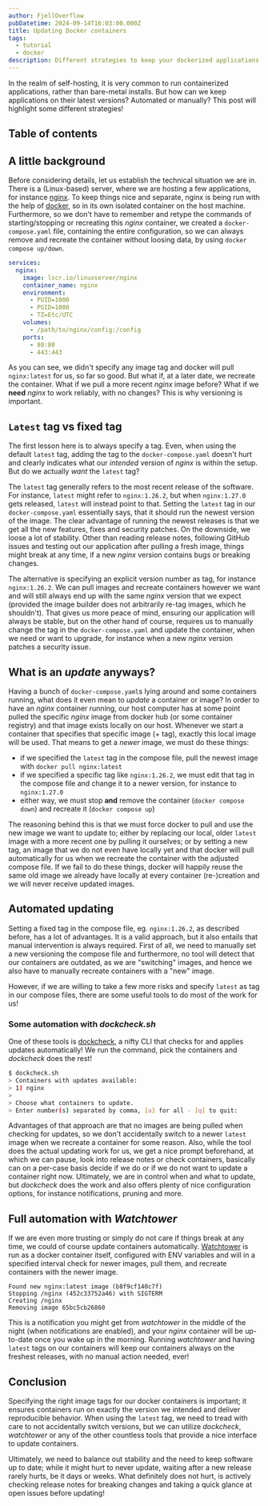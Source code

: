 ```yaml
---
author: FjellOverflow
pubDatetime: 2024-09-14T16:03:00.000Z
title: Updating Docker containers
tags:
  - tutorial
  - docker
description: Different strategies to keep your dockerized applications up-to-date
---
```


In the realm of self-hosting, it is very common to run containerized applications, rather than bare-metal installs. But how can we keep applications on their latest versions? Automated or manually? This post will highlight some different strategies!

## Table of contents

## A little background

Before considering details, let us establish the technical situation we are in. There is a (Linux-based) server, where we are hosting a few applications, for instance [nginx](https://nginx.org/en/). To keep things nice and separate, nginx is being run with the help of [docker](https://www.docker.com/), so in its own isolated container on the host machine. Furthermore, so we don't have to remember and retype the commands of starting/stopping or recreating this _nginx_ container, we created a `docker-compose.yaml` file, containing the entire configuration, so we can always remove and recreate the container without loosing data, by using `docker compose up/down`.

```yaml
services:
  nginx:
    image: lscr.io/linuxserver/nginx
    container_name: nginx
    environment:
      - PUID=1000
      - PGID=1000
      - TZ=Etc/UTC
    volumes:
      - /path/to/nginx/config:/config
    ports:
      - 80:80
      - 443:443
```

As you can see, we didn't specify any image tag and docker will pull `nginx:latest` for us, so far so good. But what if, at a later date, we recreate the container. What if we pull a more recent _nginx_ image before? What if we **need** _nginx_ to work reliably, with no changes? This is why versioning is important.

## `Latest` tag vs fixed tag

The first lesson here is to always specify a tag. Even, when using the default `latest` tag, adding the tag to the `docker-compose.yaml` doesn't hurt and clearly indicates what our _intended_ version of _nginx_ is within the setup. But do we actually _want_ the `latest` tag?

The `latest` tag generally refers to the most recent release of the software. For instance, `latest` might refer to `nginx:1.26.2`, but when `nginx:1.27.0` gets released, `latest` will instead point to that. Setting the `latest` tag in our `docker-compose.yaml` essentially says, that it should run the newest version of the image. The clear advantage of running the newest releases is that we get all the new features, fixes and security patches. On the downside, we loose a lot of stability. Other than reading release notes, following GitHub issues and testing out our application after pulling a fresh image, things might break at any time, if a new _nginx_ version contains bugs or breaking changes.

The alternative is specifying an explicit version number as tag, for instance `nginx:1.26.2`. We can pull images and recreate containers however we want and will still always end up with the same _nginx_ version that we expect (provided the image builder does not arbitrarily re-tag images, which he shouldn't). That gives us more peace of mind, ensuring our application will always be stable, but on the other hand of course, requires us to manually change the tag in the `docker-compose.yaml` and update the container, when we need or want to upgrade, for instance when a new _nginx_ version patches a security issue.

## What is an _update_ anyways?

Having a bunch of `docker-compose.yaml`s lying around and some containers running, what does it even mean to _update_ a container or image? In order to have an _nginx_ container running, our host computer has at some point pulled the specific _nginx_ image from docker hub (or some container registry) and that image exists locally on our host. Whenever we start a container that specifies that specific image (+ tag), exactly this local image will be used. That means to get a _newer_ image, we must do these things:

- if we specified the `latest` tag in the compose file, pull the newest image with `docker pull nginx:latest`
- if we specified a specific tag like `nginx:1.26.2`, we must edit that tag in the compose file and change it to a newer version, for instance to `nginx:1.27.0`
- either way, we must stop **and** remove the container (`docker compose down`) and recreate it (`docker compose up`)

The reasoning behind this is that we must force docker to pull and use the new image we want to update to; either by replacing our local, older `latest` image with a more recent one by pulling it ourselves; or by setting a new tag, an image that we do not even have locally yet and that docker will pull automatically for us when we recreate the container with the adjusted compose file. If we fail to do these things, docker will happily reuse the same old image we already have locally at every container (re-)creation and we will never receive updated images.

## Automated updating

Setting a fixed tag in the compose file, eg. `nginx:1.26.2`, as described before, has a lot of advantages. It is a valid approach, but it also entails that manual intervention is always required. First of all, we need to manually set a new versioning the compose file and furthermore, no tool will detect that our containers are outdated, as we are "switching" images, and hence we also have to manually recreate containers with a "new" image.

However, if we are willing to take a few more risks and specify `latest` as tag in our compose files, there are some useful tools to do most of the work for us!

### Some automation with _dockcheck.sh_

One of these tools is [dockcheck](https://github.com/mag37/dockcheck), a nifty CLI that checks for and applies updates automatically! We run the command, pick the containers and _dockcheck_ does the rest!

```sh
$ dockcheck.sh
> Containers with updates available:
> 1) nginx
>
> Choose what containers to update.
> Enter number(s) separated by comma, [a] for all - [q] to quit:
```

Advantages of that approach are that no images are being pulled when checking for updates, so we don't accidentally switch to a newer `latest` image when we recreate a container for some reason. Also, while the tool does the actual updating work for us, we get a nice prompt beforehand, at which we can pause, look into release notes or check containers, basically can on a per-case basis decide if we do or if we do not want to update a container right now. Ultimately, we are in control when and what to update, but _dockcheck_ does the work and also offers plenty of nice configuration options, for instance notifications, pruning and more.

## Full automation with _Watchtower_

If we are even more trusting or simply do not care if things break at any time, we could of course update containers automatically. [Watchtower](https://github.com/containrrr/watchtower) is run as a docker container itself, configured with ENV variables and will in a specified interval check for newer images, pull them, and recreate containers with the newer image.

```text
Found new nginx:latest image (b8f9cf140c7f)
Stopping /nginx (452c33752a46) with SIGTERM
Creating /nginx
Removing image 65bc5cb26860
```

This is a notification you might get from _watchtower_ in the middle of the night (when notifications are enabled), and your _nginx_ container will be up-to-date once you wake up in the morning. Running _watchtower_ and having `latest` tags on our containers will keep our containers always on the freshest releases, with no manual action needed, ever!

## Conclusion

Specifying the right image tags for our docker containers is important; it ensures containers run on exactly the version we intended and deliver reproducible behavior. When using the `latest` tag, we need to tread with care to not accidentally switch versions, but we can utilize _dockcheck_, _watchtower_ or any of the other countless tools that provide a nice interface to update containers.

Ultimately, we need to balance out stability and the need to keep software up to date; while it might hurt to never update, waiting after a new release rarely hurts, be it days or weeks. What definitely does not hurt, is actively checking release notes for breaking changes and taking a quick glance at open issues before updating!
